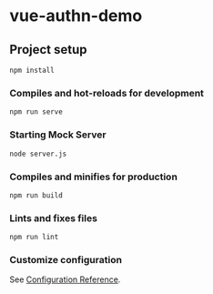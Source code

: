 # vue-authn-demo

## Project setup
```
npm install
```

### Compiles and hot-reloads for development
```
npm run serve
```

### Starting Mock Server
```
node server.js
```

### Compiles and minifies for production
```
npm run build
```

### Lints and fixes files
```
npm run lint
```

### Customize configuration
See [Configuration Reference](https://cli.vuejs.org/config/).
